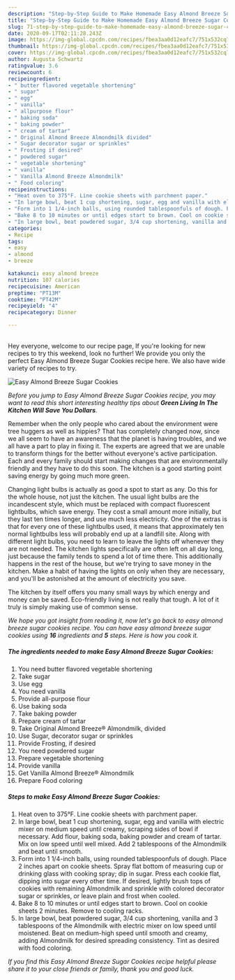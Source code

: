 ```yaml
---
description: "Step-by-Step Guide to Make Homemade Easy Almond Breeze Sugar Cookies"
title: "Step-by-Step Guide to Make Homemade Easy Almond Breeze Sugar Cookies"
slug: 71-step-by-step-guide-to-make-homemade-easy-almond-breeze-sugar-cookies
date: 2020-09-17T02:11:28.243Z
image: https://img-global.cpcdn.com/recipes/fbea3aa0d12eafc7/751x532cq70/easy-almond-breeze-sugar-cookies-recipe-main-photo.jpg
thumbnail: https://img-global.cpcdn.com/recipes/fbea3aa0d12eafc7/751x532cq70/easy-almond-breeze-sugar-cookies-recipe-main-photo.jpg
cover: https://img-global.cpcdn.com/recipes/fbea3aa0d12eafc7/751x532cq70/easy-almond-breeze-sugar-cookies-recipe-main-photo.jpg
author: Augusta Schwartz
ratingvalue: 3.6
reviewcount: 6
recipeingredient:
- " butter flavored vegetable shortening"
- " sugar"
- " egg"
- " vanilla"
- " allpurpose flour"
- " baking soda"
- " baking powder"
- " cream of tartar"
- " Original Almond Breeze Almondmilk divided"
- " Sugar decorator sugar or sprinkles"
- " Frosting if desired"
- " powdered sugar"
- " vegetable shortening"
- " vanilla"
- " Vanilla Almond Breeze Almondmilk"
- " Food coloring"
recipeinstructions:
- "Heat oven to 375°F. Line cookie sheets with parchment paper."
- "In large bowl, beat 1 cup shortening, sugar, egg and vanilla with electric mixer on medium speed until creamy, scraping sides of bowl if necessary. Add flour, baking soda, baking powder and cream of tartar. Mix on low speed until well mixed. Add 2 tablespoons of the Almondmilk and beat until smooth."
- "Form into 1 1/4-inch balls, using rounded tablespoonfuls of dough. Place 2 inches apart on cookie sheets. Spray flat bottom of measuring cup or drinking glass with cooking spray; dip in sugar. Press each cookie flat, dipping into sugar every other time. If desired, lightly brush tops of cookies with remaining Almondmilk and sprinkle with colored decorator sugar or sprinkles, or leave plain and frost when cooled."
- "Bake 8 to 10 minutes or until edges start to brown. Cool on cookie sheets 2 minutes. Remove to cooling racks."
- "In large bowl, beat powdered sugar, 3/4 cup shortening, vanilla and 3 tablespoons of the Almondmilk with electric mixer on low speed until moistened. Beat on medium-high speed until smooth and creamy, adding Almondmilk for desired spreading consistency. Tint as desired with food coloring."
categories:
- Recipe
tags:
- easy
- almond
- breeze

katakunci: easy almond breeze 
nutrition: 107 calories
recipecuisine: American
preptime: "PT13M"
cooktime: "PT42M"
recipeyield: "4"
recipecategory: Dinner

---
```

<br>
Hey everyone, welcome to our recipe page, If you're looking for new recipes to try this weekend, look no further! We provide you only the perfect Easy Almond Breeze Sugar Cookies recipe here. We also have wide variety of recipes to try.
<br>


![Easy Almond Breeze Sugar Cookies](https://img-global.cpcdn.com/recipes/fbea3aa0d12eafc7/751x532cq70/easy-almond-breeze-sugar-cookies-recipe-main-photo.jpg)

<i>Before you jump to Easy Almond Breeze Sugar Cookies recipe, you may want to read this short interesting healthy tips about 
<strong>Green Living In The Kitchen Will Save You Dollars</strong>.</i>
</br>

Remember when the only people who cared about the environment were tree huggers as well as hippies? That has completely changed now, since we all seem to have an awareness that the planet is having troubles, and we all have a part to play in fixing it. The experts are agreed that we are unable to transform things for the better without everyone's active participation. Each and every family should start making changes that are environmentally friendly and they have to do this soon. The kitchen is a good starting point saving energy by going much more green.

Changing light bulbs is actually as good a spot to start as any. Do this for the whole house, not just the kitchen. The usual light bulbs are the incandescent style, which must be replaced with compact fluorescent lightbulbs, which save energy. They cost a small amount more initially, but they last ten times longer, and use much less electricity. One of the extras is that for every one of these lightbulbs used, it means that approximately ten normal lightbulbs less will probably end up at a landfill site. Along with different light bulbs, you need to learn to leave the lights off whenever they are not needed. The kitchen lights specifically are often left on all day long, just because the family tends to spend a lot of time there. This additionally happens in the rest of the house, but we're trying to save money in the kitchen. Make a habit of having the lights on only when they are necessary, and you'll be astonished at the amount of electricity you save.

The kitchen by itself offers you many small ways by which energy and money can be saved. Eco-friendly living is not really that tough. A lot of it truly is simply making use of common sense.


<i>We hope you got insight from reading it, now let's go back to easy almond breeze sugar cookies recipe. You can have easy almond breeze sugar cookies using <strong>16</strong> ingredients and <strong>5</strong> steps. Here is how you cook it.
</i>

##### The ingredients needed to make Easy Almond Breeze Sugar Cookies:

1. You need  butter flavored vegetable shortening
1. Take  sugar
1. Use  egg
1. You need  vanilla
1. Provide  all-purpose flour
1. Use  baking soda
1. Take  baking powder
1. Prepare  cream of tartar
1. Take  Original Almond Breeze® Almondmilk, divided
1. Use  Sugar, decorator sugar or sprinkles
1. Provide  Frosting, if desired
1. You need  powdered sugar
1. Prepare  vegetable shortening
1. Provide  vanilla
1. Get  Vanilla Almond Breeze® Almondmilk
1. Prepare  Food coloring


##### Steps to make Easy Almond Breeze Sugar Cookies:

1. Heat oven to 375°F. Line cookie sheets with parchment paper.
1. In large bowl, beat 1 cup shortening, sugar, egg and vanilla with electric mixer on medium speed until creamy, scraping sides of bowl if necessary. Add flour, baking soda, baking powder and cream of tartar. Mix on low speed until well mixed. Add 2 tablespoons of the Almondmilk and beat until smooth.
1. Form into 1 1/4-inch balls, using rounded tablespoonfuls of dough. Place 2 inches apart on cookie sheets. Spray flat bottom of measuring cup or drinking glass with cooking spray; dip in sugar. Press each cookie flat, dipping into sugar every other time. If desired, lightly brush tops of cookies with remaining Almondmilk and sprinkle with colored decorator sugar or sprinkles, or leave plain and frost when cooled.
1. Bake 8 to 10 minutes or until edges start to brown. Cool on cookie sheets 2 minutes. Remove to cooling racks.
1. In large bowl, beat powdered sugar, 3/4 cup shortening, vanilla and 3 tablespoons of the Almondmilk with electric mixer on low speed until moistened. Beat on medium-high speed until smooth and creamy, adding Almondmilk for desired spreading consistency. Tint as desired with food coloring.


<i>If you find this Easy Almond Breeze Sugar Cookies recipe helpful please share it to your close friends or family, thank you and good luck.</i>

